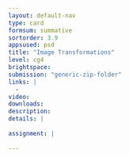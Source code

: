 ```yaml
---
layout: default-nav
type: card
formsum: summative
sortorder: 3.9
appsused: psd
title: "Image Transformations"
level: cg4
brightspace: 
submission: "generic-zip-folder"
links: |
  - 
video: 
downloads: 
description: 
details: |
  
assignment: |
  
---
```

